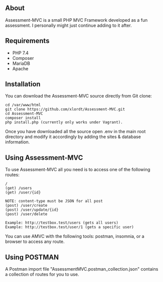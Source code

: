 ## About
Assessment-MVC is a small PHP MVC Framework developed as a fun assessment. 
I personally might just continue adding to it after.

## Requirements
- PHP 7.4 
- Composer 
- MariaDB
- Apache
## Installation
You can download the Assessment-MVC source directly from Git clone:
```
cd /var/www/html
git clone https://github.com/xlordt/Assessment-MVC.git
cd Assessment-MVC
composer install
php install.php (currently only works under Vagrant).
``` 
Once you have downloaded all the source open .env in the main root directory and modify it accordingly by 
adding the sites & database information.
## Using Assessment-MVC
To use Assessment-MVC all you need is to access one of the following routes:
```
/
(get) /users
(get) /user/{id}

NOTE: content-type must be JSON for all post
(post) /user/create
(post) /user/update/{id}
(post) /user/delete

Example: http://testbox.test/users (gets all users)
Example: http://testbox.test/user/1 (gets a specific user)
```
You can use AMVC with the following tools: postman, insomnia, or a browser to access any route.
 ## Using POSTMAN
 A Postman import file "AssessmentMVC.postman_collection.json" contains a collection of routes for you to use.

